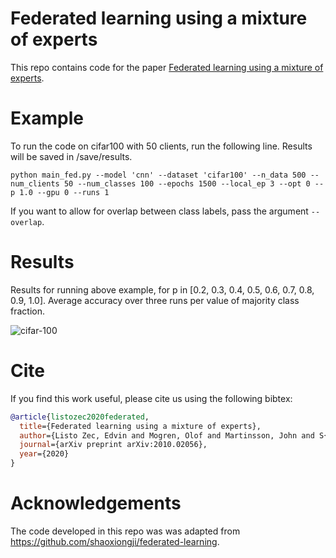 # Federated learning using a mixture of experts
This repo contains code for the paper [Federated learning using a mixture of experts](https://arxiv.org/abs/2010.02056).

# Example
To run the code on cifar100 with 50 clients, run the following line. Results will be saved in /save/results.

`python main_fed.py --model 'cnn' --dataset 'cifar100' --n_data 500 --num_clients 50 --num_classes 100 --epochs 1500 --local_ep 3 --opt 0 --p 1.0 --gpu 0 --runs 1`

If you want to allow for overlap between class labels, pass the argument `--overlap`.

# Results
Results for running above example, for p in [0.2, 0.3, 0.4, 0.5, 0.6, 0.7, 0.8, 0.9, 1.0].  Average accuracy over three runs per value of majority class fraction.

![cifar-100](https://github.com/edvinli/federated-learning-mixture/blob/main/figures/c_100(1).png)

# Cite
If you find this work useful, please cite us using the following bibtex:
```bibtex
@article{listozec2020federated,
  title={Federated learning using a mixture of experts},
  author={Listo Zec, Edvin and Mogren, Olof and Martinsson, John and S{\"u}tfeld, Leon Ren{\'e} and Gillblad, Daniel},
  journal={arXiv preprint arXiv:2010.02056},
  year={2020}
}

```

# Acknowledgements
The code developed in this repo was was adapted from https://github.com/shaoxiongji/federated-learning.
